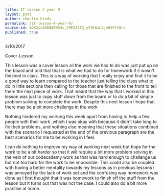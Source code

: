 ```yaml
---
title: IT lesson 4 year 9
layout: post
author: charlie.hinds
permalink: /it-lesson-4-year-9/
source-id: 1OX2iuIO89dSW34v_C9P2ZtT2_w79tKxL5jvB8Fft8rc
published: true
---
```


4/10/2017

Cover-Lesson

   This lesson was a cover lesson all the work we had to do was just put up on the board and told that that is what we had to do for homework if it wasn't finished in class. This is a way of working that I really enjoy and find it to be a good way to learn compared to the teacher just telling the class what to do in little sections then calling for those that are finished to the front to tell them the next piece of work.  That meant that the way that I worked in this lesson was just to copy stuff down from the board or to do a bit of simple problem solving to complete the work. Despite this next lesson I hope that there may be a bit more challenge in the work 

   Nothing hindered my working this week apart from having to help a few people with their work ,which I was okay with because it didn't take long to fix their problems, and nothing else meaning that these situations combined with the scenario I requested at the end of the previous paragraph are the best scenarios for me to be working in I feel.

   I can do nothing to improve my way of working next week but hope for the work to be a bit harder so that it will require a bit more problem solving in the vein of our codecademy work as that was hard enough to challenge us but not too hard for the work to be impossible. This could also be coupled with having a  better mentality towards my lessons as in previous lessons I was annoyed by the lack of work set and the confusing way homework was done as I first thought that it was homework to finish off the stuff from the lesson but it turns out that was not the case. I could also do a bit more practise at home.

